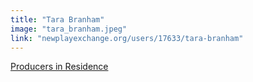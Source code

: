 ```yaml
---
title: "Tara Branham"
image: "tara_branham.jpeg"
link: "newplayexchange.org/users/17633/tara-branham"
---
```


[Producers in Residence](/programs/producers-in-residence)